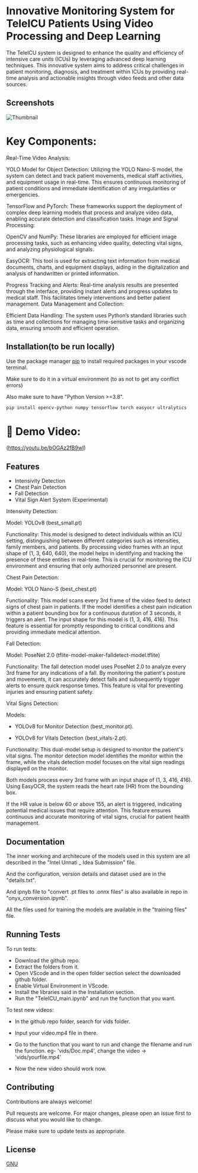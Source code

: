 
# Innovative Monitoring System for TeleICU Patients Using Video Processing and Deep Learning

The TeleICU system is designed to enhance the quality and efficiency of intensive care units (ICUs) by leveraging advanced deep learning techniques. This innovative system aims to address critical challenges in patient monitoring, diagnosis, and treatment within ICUs by providing real-time analysis and actionable insights through video feeds and other data sources.

## Screenshots

![Thumbnail](https://github.com/user-attachments/assets/71140960-f53e-4f57-85d5-2a8c8f497985)

# Key Components:

Real-Time Video Analysis:

YOLO Model for Object Detection: Utilizing the YOLO Nano-S model, the system can detect and track patient movements, medical staff activities, and equipment usage in real-time. This ensures continuous monitoring of patient conditions and immediate identification of any irregularities or emergencies.

TensorFlow and PyTorch: These frameworks support the deployment of complex deep learning models that process and analyze video data, enabling accurate detection and classification tasks.
Image and Signal Processing:

OpenCV and NumPy: These libraries are employed for efficient image processing tasks, such as enhancing video quality, detecting vital signs, and analyzing physiological signals.

EasyOCR: This tool is used for extracting text information from medical documents, charts, and equipment displays, aiding in the digitalization and analysis of handwritten or printed information.

Progress Tracking and Alerts: Real-time analysis results are presented through the interface, providing instant alerts and progress updates to medical staff. This facilitates timely interventions and better patient management.
Data Management and Collection:

Efficient Data Handling: The system uses Python’s standard libraries such as time and collections for managing time-sensitive tasks and organizing data, ensuring smooth and efficient operation.



## Installation(to be run locally)

Use the package manager [pip](https://pip.pypa.io/en/stable/) to install required packages in your vscode terminal.

Make sure to do it in a virtual environment (to as not to get any conflict errors)

Also make sure to have "Python Version >=3.8".
```bash
pip install opencv-python numpy tensorflow torch easyocr ultralytics

```


# 🚀 Demo Video:

(https://youtu.be/bOGAz2fB9wI)




## Features

- Intensivity Detection
- Chest Pain Detection
- Fall Detection
- Vital Sign Alert System (Experimental)

Intensivity Detection:

Model: YOLOv8 (best_small.pt)

Functionality: This model is designed to detect individuals within an ICU setting, distinguishing between different categories such as intensities, family members, and patients. By processing video frames with an input shape of (1, 3, 640, 640), the model helps in identifying and tracking the presence of these entities in real-time. This is crucial for monitoring the ICU environment and ensuring that only authorized personnel are present.

Chest Pain Detection:

Model: YOLO Nano-S (best_chest.pt)

Functionality: This model scans every 3rd frame of the video feed to detect signs of chest pain in patients. If the model identifies a chest pain indication within a patient bounding box for a continuous duration of 3 seconds, it triggers an alert. The input shape for this model is (1, 3, 416, 416). This feature is essential for promptly responding to critical conditions and providing immediate medical attention.

Fall Detection:

Model: PoseNet 2.0 (tflite-model-maker-falldetect-model.tflite)

Functionality: The fall detection model uses PoseNet 2.0 to analyze every 3rd frame for any indications of a fall. By monitoring the patient's posture and movements, it can accurately detect falls and subsequently trigger alerts to ensure quick response times. This feature is vital for preventing injuries and ensuring patient safety.

Vital Signs Detection:

Models:

- YOLOv8 for Monitor Detection (best_monitor.pt).

- YOLOv8 for Vitals Detection (best_vitals-2.pt).

Functionality: This dual-model setup is designed to monitor the patient's vital signs. The monitor detection model identifies the monitor within the frame, while the vitals detection model focuses on the vital sign readings displayed on the monitor. 

Both models process every 3rd frame with an input shape of (1, 3, 416, 416). Using EasyOCR, the system reads the heart rate (HR) from the bounding box. 

If the HR value is below 60 or above 155, an alert is triggered, indicating potential medical issues that require attention. This feature ensures continuous and accurate monitoring of vital signs, crucial for patient health management.

## Documentation

The inner working and architecure of the models used in this system are all described in the "Intel Unnati _ Idea Submission" file.

And the configuration, version details and dataset used are in the "details.txt".

And ipnyb file to "convert .pt files to .onnx files" is also available in repo in "onyx_conversion.ipynb".

All the files used for training the models are available in the "training files" file.


## Running Tests

To run tests:

- Download the github repo.
- Extract the folders from it.
- Open VScode and in the open folder section select the downloaded github folder.
- Enable Virtual Environment in VScode.
- Install the libraries said in the Installation section.
- Run the "TeleICU_main.ipynb" and run the function that you want.

To test new videos:

- In the github repo folder, search for vids folder.
- Input your video.mp4 file in there.
- Go to the function that you want to run and change the filename and run the function.
eg- 'vids/Doc.mp4', change the video -> 'vids/yourfile.mp4'

- Now the new video should work now.




## Contributing

Contributions are always welcome!

Pull requests are welcome. For major changes, please open an issue first
to discuss what you would like to change.

Please make sure to update tests as appropriate.

## License

[GNU](https://www.gnu.org/licenses/gpl-3.0.en.html#license-text)

